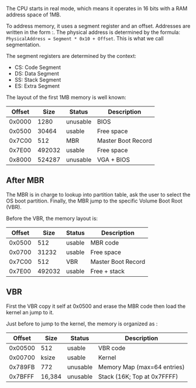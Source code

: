 The CPU starts in real mode, which means it operates in 16 bits with a RAM address space of 1MB.

To address memory, it uses a segment register and an offset.
Addresses are written in the form <segment>:<offset>.
The physical address is determined by the formula: ```PhysicalAddress = Segment * 0x10 + Offset```.
This is what we call segmentation.

The segment registers are determined by the context:
* CS: Code Segment
* DS: Data Segment
* SS: Stack Segment
* ES: Extra Segment

The layout of the first 1MB memory is well known:

| Offset | Size   | Status   | Description        |
|--------|--------|----------|--------------------|
| 0x0000 | 1280   | unusable | BIOS               |
| 0x0500 | 30464  | usable   | Free space         |
| 0x7C00 | 512    | MBR      | Master Boot Record |
| 0x7E00 | 492032 | usable   | Free space         |
| 0x8000 | 524287 | unusable | VGA + BIOS         |

## After MBR

The MBR is in charge to lookup into partition table, ask the user to select the OS boot partition.
Finally, the MBR jump to the specific Volume Boot Root (VBR).

Before the VBR, the memory layout is:

| Offset | Size   | Status | Description        |
|--------|--------|--------|--------------------|
| 0x0500 | 512    | usable | MBR code           |
| 0x0700 | 31232  | usable | Free space         |
| 0x7C00 | 512    | VBR    | Master Boot Record |
| 0x7E00 | 492032 | usable | Free + stack       |

## VBR

First the VBR copy it self at 0x0500 and erase the MBR code then load the kernel an jump to it.

Just before to jump to the kernel, the memory is organized as :


| Offset  | Size   | Status   | Description                 |
|---------|--------|----------|-----------------------------|
| 0x00500 | 512    | usable   | VBR code                    |
| 0x00700 | ksize  | usable   | Kernel                      |
| 0x789FB | 772    | unusable | Memory Map (max=64 entries) |
| 0x7BFFF | 16,384 | unusable | Stack (16K; Top at 0x7FFFF) |
